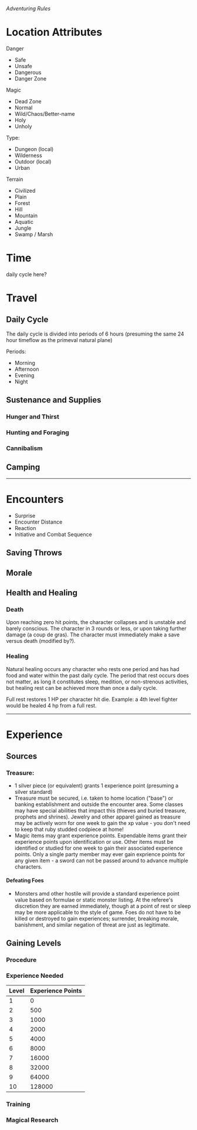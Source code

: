 _Adventuring Rules_

# Location Attributes

Danger
* Safe
* Unsafe
* Dangerous
* Danger Zone

Magic
* Dead Zone
* Normal
* Wild/Chaos/Better-name
* Holy
* Unholy

Type:
* Dungeon (local)
* Wilderness
* Outdoor (local)
* Urban

Terrain
* Civilized
* Plain
* Forest
* Hill
* Mountain
* Aquatic
* Jungle
* Swamp / Marsh

# Time
daily cycle here?

# Travel
## Daily Cycle

The daily cycle is divided into periods of 6 hours (presuming the same 24 hour timeflow as the primeval natural plane)

Periods:
* Morning
* Afternoon
* Evening
* Night


## Sustenance and Supplies
### Hunger and Thirst
### Hunting and Foraging
### Cannibalism

## Camping

-----------

# Encounters
* Surprise
* Encounter Distance
* Reaction
* Initiative and Combat Sequence


## Saving Throws
## Morale


## Health and Healing

### Death
 Upon reaching zero hit points, the character collapses and is unstable and barely conscious.  The character in 3 rounds or less, or upon taking further damage (a coup de gras).  The character must immediately make a save versus death (modified by?).

### Healing

Natural healing occurs any character who rests one period and has had food and water within the past daily cycle.  The period that rest occurs does not matter, as long it constitutes sleep, medition, or non-strenous activities, but healing rest can be achieved more than once a daily cycle.

Full rest restores 1 HP per character hit die.  Example: a 4th level fighter would be healed 4 hp from a full rest.

------------

# Experience
## Sources

### Treasure:
* 1 silver piece (or equivalent) grants 1 experience point (presuming a silver standard)
* Treasure must be secured, i.e. taken to home location ("base") or banking establishment and outside the encounter area.  Some classes may have special abilities that impact this (thieves and buried treasure, prophets and shrines).  Jewelry and other apparel gained as treasure may be actively worn for one week to gain the xp value - you don't need to keep that ruby studded codpiece at home!
* Magic items may grant experience points.  Expendable items grant their experience points upon identification or use.  Other items must be identified or studied for one week to gain their associated experience points. Only a single party member may ever gain exprience points for any given item - a sword can not be passed around to advance multiple characters.

#### Defeating Foes
* Monsters amd other hostile will provide a standard experience point value based on formulae or static monster listing.  At the referee's discretion they are earned immediately, though at a point of rest or sleep may be more applicable to the style of game.  Foes do not have to be killed or destroyed to gain experiences; surrender, breaking morale, banishment, and similar negation of threat are just as legitimate.

## Gaining Levels

### Procedure

### Experience Needed
| Level | Experience Points |
| -------|------------------- |
| 1   | 0 |
| 2   | 500 |
| 3   | 1000 |
| 4   | 2000 |
| 5   | 4000 |
| 6   | 8000 |
| 7   | 16000 |
| 8   | 32000 |
| 9   | 64000 |
| 10  | 128000 |

### Training


### Magical Research
